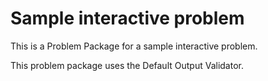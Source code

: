 # Sample interactive problem

This is a Problem Package for a sample interactive problem.

This problem package uses the Default Output Validator.
